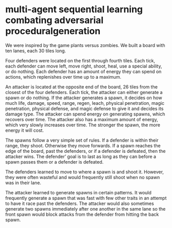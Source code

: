 # multi-agent sequential learning combating adversarial proceduralgeneration

We were inspired by the game plants versus zombies. We built a board with ten lanes, each 30 tiles long.

Four defenders were located on the first through fourth tiles. Each tick, each defender can move left, move right, shoot, heal, use a special ability, or do nothing. Each defender has an amount of energy they can spend on actions, which replenishes over time up to a maximum.

An attacker is located at the opposite end of the board, 26 tiles from the closest of the four defenders. Each tick, the attacker can either generate a spawn or do nothing. If the attacker generates a spawn, it decides on how much life, damage, speed, range, regen, leach, physical penetration, magic penetration, physical defense, and magic defense to give it and decides its damage type. The attacker can spend energy on generating spawns, which recovers over time. The attacker also has a maximum amount of energy, which very slowly increases over time. The stronger the spawn, the more energy it will cost.

The spawns follow a very simple set of rules. If a defender is within their range, they shoot. Otherwise they move forwards. If a spawn reaches the edge of the board, past the defenders, or if a defender is defeated, then the attacker wins. The defender’ goal is to last as long as they can before a spawn passes them or a defender is defeated.

The defenders learned to move to where a spawn is and shoot it. However, they were often wasteful and would frequently still shoot when no spawn was in their lane.

The attacker learned to generate spawns in certain patterns. It would frequently generate a spawn that was fast with few other traits in an attempt to have it race past the defenders. The attacker would also sometimes generate two spawns immediately after one another in the same lane so the front spawn would block attacks from the defender from hitting the back spawn.
